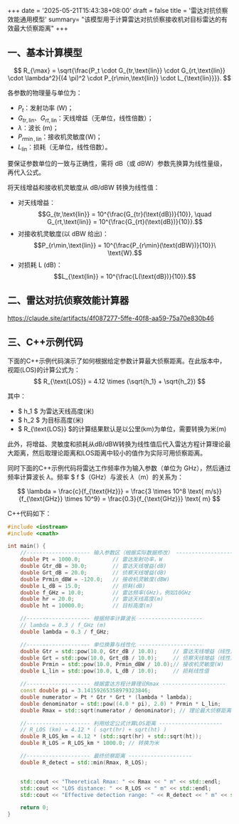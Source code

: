 +++
date = '2025-05-21T15:43:38+08:00'
draft = false
title = '雷达对抗侦察效能通用模型'
summary= "该模型用于计算雷达对抗侦察接收机对目标雷达的有效最大侦察距离"
+++


## 一、基本计算模型

$$
   R_{\max} = \sqrt{\frac{P_t \cdot G_{tr,\text{lin}} \cdot G_{rt,\text{lin}} \cdot \lambda^2}{(4 \pi)^2 \cdot P_{r\min,\text{lin}} \cdot L_{\text{lin}}}}.
$$

各参数的物理量与单位为：

- $P_t$：发射功率 (W)；
- $G_{tr,\text{lin}}$、$G_{rt,\text{lin}}$：天线增益（无单位，线性倍数）；
- $\lambda$：波长 (m)；
- $P_{r\min,\text{lin}}$：接收机灵敏度(W)；
- $L_{\text{lin}}$：损耗（无单位，线性倍数）。


要保证参数单位的一致与正确性，需将 dB（或 dBW）参数先换算为线性量级，再代入公式。

将天线增益和接收机灵敏度从 dB/dBW 转换为线性值：  
   - 对天线增益：  
     $$G_{tr,\text{lin}} = 10^{\frac{G_{tr}(\text{dB})}{10}}, \quad G_{rt,\text{lin}} = 10^{\frac{G_{rt}(\text{dB})}{10}}.$$  
   - 对接收机灵敏度(以 dBW 给出)：  
     $$P_{r\min,\text{lin}} = 10^{\frac{P_{r\min}(\text{dBW})}{10}}\ \text{W}.$$
   - 对损耗 L (dB)：  
     $$L_{\text{lin}} = 10^{\frac{L(\text{dB})}{10}}.$$

## 二、雷达对抗侦察效能计算器

https://claude.site/artifacts/4f087277-5ffe-40f8-aa59-75a70e830b46

## 三、C++示例代码

下面的C++示例代码演示了如何根据给定参数计算最大侦察距离。在此版本中，视距(LOS)的计算公式为：
$$
R_{\text{LOS}} = 4.12 \times (\sqrt{h_1} + \sqrt{h_2})
$$

其中：  
- $ h_1 $ 为雷达天线高度(米)  
- $ h_2 $ 为目标高度(米)  
- $ R_{\text{LOS}} $的计算结果默认是以公里(km)为单位，需要转换为米(m)

此外，将增益、灵敏度和损耗从dB/dBW转换为线性值后代入雷达方程计算理论最大距离，然后取理论距离和LOS距离中较小的值作为实际可用侦察距离。

同时下面的C++示例代码将雷达工作频率作为输入参数（单位为 GHz），然后通过频率计算波长 $\lambda$。频率 $ f $（GHz）与波长 $\lambda$（m）的关系为：

$$
\lambda = \frac{c}{f_{\text{Hz}}} = \frac{3 \times 10^8 \text{ m/s}}{f_{\text{GHz}} \times 10^9} = \frac{0.3}{f_{\text{GHz}}} \text{ m}
$$

C++代码如下：

```cpp
#include <iostream>
#include <cmath>

int main() {
    //-------------------- 输入参数区（根据实际数据修改） --------------------
    double Pt = 1000.0;          // 雷达发射功率，W
    double Gtr_dB = 30.0;        // 雷达天线增益(dB)
    double Grt_dB = 20.0;        // 侦察天线增益(dB)
    double Prmin_dBW = -120.0;   // 接收机灵敏度(dBW)
    double L_dB = 15.0;          // 损耗(dB)
    double f_GHz = 10.0;         // 雷达频率(GHz)，例如10GHz
    double hr = 20.0;            // 雷达天线高度(m)
    double ht = 10000.0;         // 目标高度(m)

    //-------------------- 根据频率计算波长 --------------------
    // lambda = 0.3 / f_GHz (m)
    double lambda = 0.3 / f_GHz;

    //-------------------- 单位换算与线性化 --------------------
    double Gtr = std::pow(10.0, Gtr_dB / 10.0);     // 雷达天线增益（线性）
    double Grt = std::pow(10.0, Grt_dB / 10.0);     // 侦察天线增益（线性）
    double Prmin = std::pow(10.0, Prmin_dBW / 10.0);// 接收机灵敏度(W)
    double L_lin = std::pow(10.0, L_dB / 10.0);     // 损耗线性值

    //-------------------- 根据雷达方程计算理论Rmax --------------------
    const double pi = 3.14159265358979323846;
    double numerator = Pt * Gtr * Grt * (lambda * lambda);
    double denominator = std::pow((4.0 * pi), 2.0) * Prmin * L_lin;
    double Rmax = std::sqrt(numerator / denominator); // 理论最大侦察距离(m)

    //-------------------- 利用给定公式计算LOS距离 --------------------
    // R_LOS (km) = 4.12 * ( sqrt(hr) + sqrt(ht) )
    double R_LOS_km = 4.12 * (std::sqrt(hr) + std::sqrt(ht));
    double R_LOS = R_LOS_km * 1000.0; // 转换为米

    //-------------------- 最终侦察距离 --------------------
    double R_detect = std::min(Rmax, R_LOS);


    std::cout << "Theoretical Rmax: " << Rmax << " m" << std::endl;
    std::cout << "LOS distance: " << R_LOS << " m" << std::endl;
    std::cout << "Effective detection range: " << R_detect << " m" << std::endl;

    return 0;
}
```



